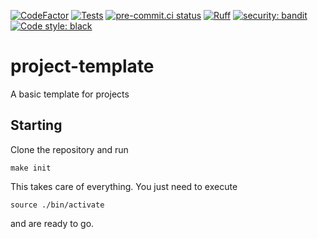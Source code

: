 [![CodeFactor](https://www.codefactor.io/repository/github/aaronzipp/project-template/badge)](https://www.codefactor.io/repository/github/aaronzipp/project-template)
[![Tests](https://github.com/aaronzipp/project-template/actions/workflows/main.yml/badge.svg)](https://github.com/aaronzipp/project-template/actions/workflows/main.yml)
[![pre-commit.ci status](https://results.pre-commit.ci/badge/github/aaronzipp/project-template/main.svg)](https://results.pre-commit.ci/latest/github/aaronzipp/project-template/main)
[![Ruff](https://img.shields.io/endpoint?url=https://raw.githubusercontent.com/charliermarsh/ruff/main/assets/badge/v1.json)](https://github.com/charliermarsh/ruff)
[![security: bandit](https://img.shields.io/badge/security-bandit-yellow.svg)](https://github.com/PyCQA/bandit)
<a href="https://github.com/psf/black"><img alt="Code style: black" src="https://img.shields.io/badge/code%20style-black-000000.svg"></a>
# project-template
A basic template for projects

## Starting

Clone the repository and run
```
make init
```

This takes care of everything. You just need to execute
```
source ./bin/activate
```
and are ready to go.
